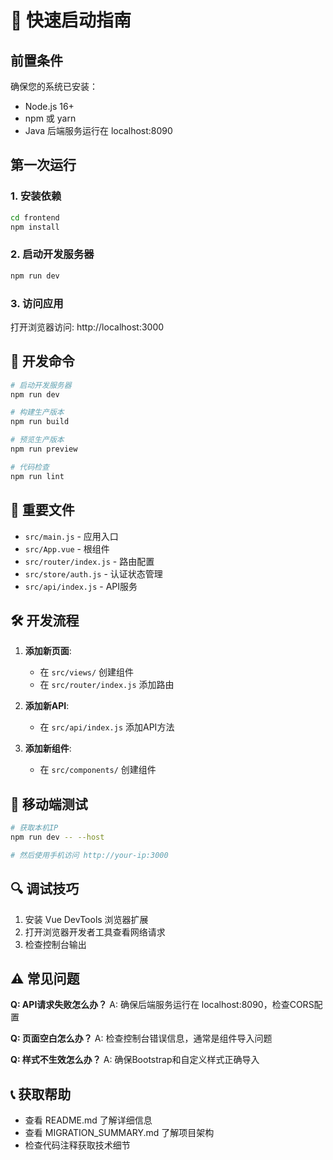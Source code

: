 # 🚀 快速启动指南

## 前置条件

确保您的系统已安装：
- Node.js 16+ 
- npm 或 yarn
- Java 后端服务运行在 localhost:8090

## 第一次运行

### 1. 安装依赖
```bash
cd frontend
npm install
```

### 2. 启动开发服务器
```bash
npm run dev
```

### 3. 访问应用
打开浏览器访问: http://localhost:3000

## 🔧 开发命令

```bash
# 启动开发服务器
npm run dev

# 构建生产版本
npm run build

# 预览生产版本
npm run preview

# 代码检查
npm run lint
```

## 📁 重要文件

- `src/main.js` - 应用入口
- `src/App.vue` - 根组件
- `src/router/index.js` - 路由配置
- `src/store/auth.js` - 认证状态管理
- `src/api/index.js` - API服务

## 🛠️ 开发流程

1. **添加新页面**:
   - 在 `src/views/` 创建组件
   - 在 `src/router/index.js` 添加路由

2. **添加新API**:
   - 在 `src/api/index.js` 添加API方法

3. **添加新组件**:
   - 在 `src/components/` 创建组件

## 📱 移动端测试

```bash
# 获取本机IP
npm run dev -- --host

# 然后使用手机访问 http://your-ip:3000
```

## 🔍 调试技巧

1. 安装 Vue DevTools 浏览器扩展
2. 打开浏览器开发者工具查看网络请求
3. 检查控制台输出

## ⚠️ 常见问题

**Q: API请求失败怎么办？**
A: 确保后端服务运行在 localhost:8090，检查CORS配置

**Q: 页面空白怎么办？**
A: 检查控制台错误信息，通常是组件导入问题

**Q: 样式不生效怎么办？**
A: 确保Bootstrap和自定义样式正确导入

## 📞 获取帮助

- 查看 README.md 了解详细信息
- 查看 MIGRATION_SUMMARY.md 了解项目架构
- 检查代码注释获取技术细节
